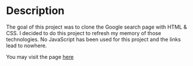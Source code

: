 # Description
The goal of this project was to clone the Google search page with HTML & CSS. I decided to do this project to refresh my memory of those technologies. No JavaScript has been used for this project and the links lead to nowhere.

You may visit the page [here](http://ncaron.github.io/google-search)

